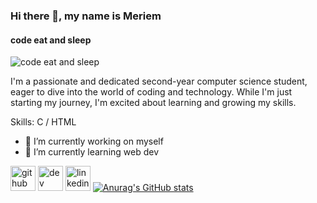 ### Hi there 👋, my name is Meriem
#### code eat and sleep
![code eat and sleep](https://as1.ftcdn.net/v2/jpg/01/85/57/96/1000_F_185579665_NMf32rs2DHwV8PXipMIyAiwhvib9iGgv.jpg)

I'm a passionate and dedicated second-year computer science student, eager to dive into the world of coding and technology. While I'm just starting my journey, I'm excited about learning and growing my skills.

Skills:  C / HTML 

- 🔭 I’m currently working on myself 
- 🌱 I’m currently learning web dev 


[<img src='https://cdn.jsdelivr.net/npm/simple-icons@3.0.1/icons/github.svg' alt='github' height='40'>](https://github.com/meriem-8687)  [<img src='https://cdn.jsdelivr.net/npm/simple-icons@3.0.1/icons/dev-dot-to.svg' alt='dev' height='40'>](https://dev.to/meriem-8687)  [<img src='https://cdn.jsdelivr.net/npm/simple-icons@3.0.1/icons/linkedin.svg' alt='linkedin' height='40'>]([https://www.linkedin.com/in/www.linkedin.com/in/saiki-meriem-5938972a2/](https://www.linkedin.com/in/meriemcs/))  
[![Anurag's GitHub stats](https://github-readme-stats.vercel.app/api?username=meriem-8687)](https://github.com/anuraghazra/github-readme-stats)

